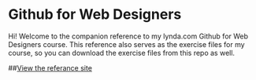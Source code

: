 Github for Web Designers
========================

Hi! Welcome to the companion reference to my lynda.com Github for Web Designers course. This reference also serves as the exercise files for my course, so you can download the exercise files from this repo as well.

##[View the referance site](http://christopherhodges.github.io/github-for-web-designers/)
